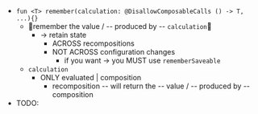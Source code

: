 * `fun <T> remember(calculation: @DisallowComposableCalls () -> T, ...){}`
  * 👀remember the value / -- produced by -- `calculation`👀
    * -> retain state 
      * ACROSS recompositions
      * NOT ACROSS configuration changes 
        * if you want -> you MUST use `rememberSaveable`
  * `calculation`
    * ONLY evaluated | composition
      * recomposition -- will return the -- value / -- produced by -- composition
* TODO: